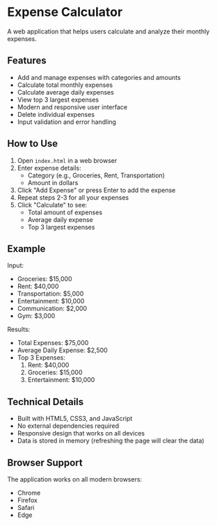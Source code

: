 # Expense Calculator

A web application that helps users calculate and analyze their monthly expenses.

## Features

- Add and manage expenses with categories and amounts
- Calculate total monthly expenses
- Calculate average daily expenses
- View top 3 largest expenses
- Modern and responsive user interface
- Delete individual expenses
- Input validation and error handling

## How to Use

1. Open `index.html` in a web browser
2. Enter expense details:
   - Category (e.g., Groceries, Rent, Transportation)
   - Amount in dollars
3. Click "Add Expense" or press Enter to add the expense
4. Repeat steps 2-3 for all your expenses
5. Click "Calculate" to see:
   - Total amount of expenses
   - Average daily expense
   - Top 3 largest expenses

## Example

Input:
- Groceries: $15,000
- Rent: $40,000
- Transportation: $5,000
- Entertainment: $10,000
- Communication: $2,000
- Gym: $3,000

Results:
- Total Expenses: $75,000
- Average Daily Expense: $2,500
- Top 3 Expenses:
  1. Rent: $40,000
  2. Groceries: $15,000
  3. Entertainment: $10,000

## Technical Details

- Built with HTML5, CSS3, and JavaScript
- No external dependencies required
- Responsive design that works on all devices
- Data is stored in memory (refreshing the page will clear the data)

## Browser Support

The application works on all modern browsers:
- Chrome
- Firefox
- Safari
- Edge 
